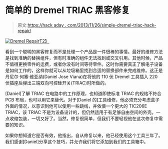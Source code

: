 # 简单的 Dremel TRIAC 黑客修复

> 原文:[https://hack aday . com/2013/11/26/simple-dremel-triac-hack-repair/](https://hackaday.com/2013/11/26/simple-dremel-triac-hack-repair/)

[![Dremel Repair](../Images/0c93e458e672a4d04f9290cbaacb16b6.png)T2】](http://hackaday.com/wp-content/uploads/2013/11/dremel-repair.jpg)

看到一个聪明的黑客修复而不是处理一个产品是一件很棒的事情。最好的维修方法是找到准确的替换组件，但有时准确的组件无法找到或交叉引用。其他时候，产品不值得更换零件的运费，或者你没有时间等待零件。这时你需要真正了解电子设备是如何工作的，这样你就可以从垃圾箱里找到合适的替换部件来完成维修。这正是丹尼尔·何塞·维亚纳(Daniel Jose Viana)在将他的 110 伏 Dremel 工具插入 220 伏插座后弹出三端双向可控硅开关(TRIAC)时所做的。

[Daniel]了解 TRIAC 在电路中的工作原理，也知道即使标准 TRIAC 的规格不符合 PCB 布局，也可以用它来替代。对于[Daniel 的]工具维修，他必须充分考虑盒子外面的情况，以意识到他可以使用一些跳线，并依偎一个更大的 TIC206E TRIAC，该 TRIAC 不是为设备设计的，但仍然适用于有足够自由空间的外壳。一点收缩包装，一切又好了。当然，修复很简单，但我们不要轻视他在这次修复中需要的知识。

如果你想知道它是否有效，他指出，自从修复以来，他已经使用这个工具三年了。我们感谢[Daniel]分享这个技巧，并允许我们将它添加到我们的工具箱中。